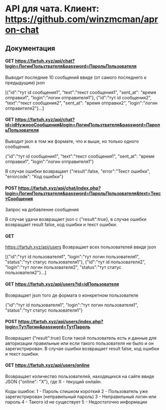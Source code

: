 # API для чата. Клиент: https://github.com/winzmcman/apron-chat

## Документация

#### GET https://fartuh.xyz/api/chat?login=ЛогинПользтвателя&password=ПарольПользователя
Выводит последние 10 сообщений ввиде (от самого последнего к предыдущим) json

[{"id":"тут id сообщения1", "text":"текст сообщения1", "sent_at": "время отправки1", "login":"логин отправителя1"}, {"id":"тут id сообщения2", "text":"текст сообщения2", "sent_at": "время отправки2", "login":"логин отправителя2"}...]

#### GET https://fartuh.xyz/api/chat?id=idНужнооСообщения&login=ЛогинПользтвателя&password=ПарольПользователя
Выводит json в том же формате, что и выше, но только одного сообщения.

{"id":"тут id сообщения1", "text":"текст сообщения1", "sent_at": "время отправки1", "login":"логин отправителя1"}

В случае ошибки возвращает {"result":false, "error":"Текст ошибки", "errorcode": "Код ошибки"}

#### POST https://fartuh.xyz/api/chat/index.php?login=ЛогинПользтвателя&password=ПарольПользователя&text=ТекстСообщения
Запрос на добавление сообщения

В случае удачи возвращает json с {"result":true}, в случае ошибки возвращает result false, код ошибки и текст ошибки.

#### GET
https://fartuh.xyz/api/users
Возвращает всех пользователей ввиде json

[{"id":"тут id пользователя1", "login":"тут логин пользователя1", "status":"тут статус пользователя1"}, {"id":"тут id пользователя2", "login":"тут логин пользователя2", "status":"тут статус пользователя2"}...]

#### GET https://fartuh.xyz/api/users?id=idПользователя
Возвращает json того де формата о конкретном пользователе

{"id":"тут id пользователя1", "login":"тут логин пользователя1", "status":"тут статус пользователя1"}

#### POST https://fartuh.xyz/api/users/index.php?login=ТутЛогин&password=ТутПароль

Возвращает {"result":true} Если такой пользователь есть и данные для авторизации правильные или если такого пользователя не было и он зарегистрирован. В случае ошибки возвращает result false, код ошибки и текст ошибки.

#### GET https://fartuh.xyz/api/users/online

Возвращает количество пользователей, находящихся на сайте ввиде JSON {"online": "X"}, где X - текущий онлайн.


Коды ошибок:
1 - Пароль слишком короткий
2 - Пользователь уже зарегистрирован (неправильный пароль)
3 - Неправильный логин или пароль
4 - Такого id не существует
5 - Недостаточно информации
